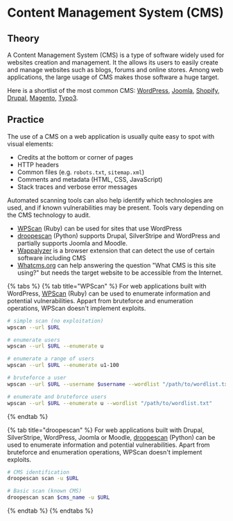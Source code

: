 # Content Management System (CMS)

## Theory

A Content Management System (CMS) is a type of software widely used for websites creation and management. It the allows its users to easily create and manage websites such as blogs, forums and online stores. Among web applications, the large usage of CMS makes those software a huge target.

Here is a shortlist of the most common CMS: [WordPress](https://wordpress.com), [Joomla](https://www.joomla.org), [Shopify](https://www.shopify.com), [Drupal](https://www.drupal.org), [Magento](https://magento.com), [Typo3](https://typo3.org).

## Practice

The use of a CMS on a web application is usually quite easy to spot with visual elements:

* Credits at the bottom or corner of pages
* HTTP headers
* Common files (e.g. `robots.txt`, `sitemap.xml`)
* Comments and metadata (HTML, CSS, JavaScript)
* Stack traces and verbose error messages

Automated scanning tools can also help identify which technologies are used, and if known vulnerabilities may be present. Tools vary depending on the CMS technology to audit.

* [WPScan](https://github.com/wpscanteam/wpscan) (Ruby) can be used for sites that use WordPress
* [droopescan](https://github.com/SamJoan/droopescan) (Python) supports Drupal, SilverStripe and WordPress and partially supports Joomla and Moodle.
* [Wappalyzer](https://www.wappalyzer.com) is a browser extension that can detect the use of certain software including CMS
* [Whatcms.org](https://whatcms.org) can help answering the question "What CMS is this site using?" but needs the target website to be accessible from the Internet.

{% tabs %}
{% tab title="WPScan" %}
For web applications built with WordPress, [WPScan](https://github.com/wpscanteam/wpscan) (Ruby) can be used to enumerate information and potential vulnerabilities. Appart from bruteforce and enumeration operations, WPScan doesn't implement exploits.

```bash
# simple scan (no exploitation)
wpscan --url $URL

# enumerate users
wpscan --url $URL --enumerate u

# enumerate a range of users
wpscan --url $URL --enumerate u1-100

# bruteforce a user
wpscan --url $URL --username $username --wordlist "/path/to/wordlist.txt"

# enumerate and bruteforce users
wpscan --url $URL --enumerate u --wordlist "/path/to/wordlist.txt"
```
{% endtab %}

{% tab title="droopescan" %}
For web applications built with Drupal, SilverStripe, WordPress, Joomla or Moodle, [droopescan](https://github.com/SamJoan/droopescan) (Python) can be used to enumerate information and potential vulnerabilities. Apart from bruteforce and enumeration operations, WPScan doesn't implement exploits.

```bash
# CMS identification
droopescan scan -u $URL

# Basic scan (known CMS)
droopescan scan $cms_name -u $URL
```
{% endtab %}
{% endtabs %}
